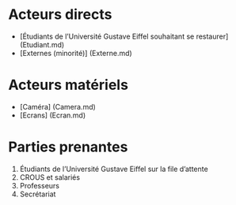 # Acteurs directs

- [Étudiants de l’Université Gustave Eiffel souhaitant se restaurer] (Etudiant.md)
- [Externes (minorité)] (Externe.md)

# Acteurs matériels

- [Caméra] (Camera.md)
- [Ecrans] (Ecran.md)

# Parties prenantes

1. Étudiants de l’Université Gustave Eiffel sur la file d’attente
2. CROUS et salariés
3. Professeurs
4. Secrétariat

